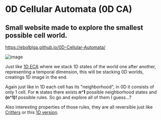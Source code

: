 # 0D Cellular Automata (0D CA)
## Small website made to explore the smallest possible cell world.
https://ebolblga.github.io/0D-Cellular-Automata/  

![image](https://user-images.githubusercontent.com/82185066/201409875-8bc3ecac-e0d2-4ccb-9766-ccb36a2d5916.png)

Just like [1D ECA](https://en.wikipedia.org/wiki/Elementary_cellular_automaton) where we stack 1D states of the world one after another, representing a temporal dimension, this will be stacking 0D worlds, creatings 1D image in the end.

Again just like in 1D each cell has its "neighborhood", in 0D it consists of only 1 cell. For **n** states there exists **n^1** possible neighborhood states and **(n^1)!** possible rules. So go and explore all of them I guess...?

Also interesting properties of those rules, they are all reversible just like [Critters](https://en.wikipedia.org/wiki/Critters_(cellular_automaton)) or this [1D version](https://optozorax.github.io/p/invertible-1d-automata/).
